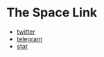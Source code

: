 # The Space Link
* [twitter](https://www.twitter.com/ilyakharlamov)
* [telegram](https://t.me/prostinas)
* [stat](https://stat.thespace.link)
